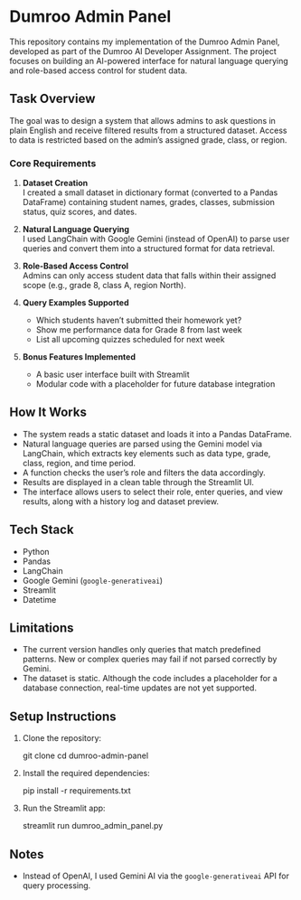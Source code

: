 # Dumroo Admin Panel

This repository contains my implementation of the Dumroo Admin Panel, developed as part of the Dumroo AI Developer Assignment. The project focuses on building an AI-powered interface for natural language querying and role-based access control for student data.

## Task Overview

The goal was to design a system that allows admins to ask questions in plain English and receive filtered results from a structured dataset. Access to data is restricted based on the admin’s assigned grade, class, or region.

### Core Requirements

1. **Dataset Creation**  
   I created a small dataset in dictionary format (converted to a Pandas DataFrame) containing student names, grades, classes, submission status, quiz scores, and dates.

2. **Natural Language Querying**  
   I used LangChain with Google Gemini (instead of OpenAI) to parse user queries and convert them into a structured format for data retrieval.

3. **Role-Based Access Control**  
   Admins can only access student data that falls within their assigned scope (e.g., grade 8, class A, region North).

4. **Query Examples Supported**  
   - Which students haven’t submitted their homework yet?  
   - Show me performance data for Grade 8 from last week  
   - List all upcoming quizzes scheduled for next week

5. **Bonus Features Implemented**  
   - A basic user interface built with Streamlit  
   - Modular code with a placeholder for future database integration

## How It Works

- The system reads a static dataset and loads it into a Pandas DataFrame.
- Natural language queries are parsed using the Gemini model via LangChain, which extracts key elements such as data type, grade, class, region, and time period.
- A function checks the user’s role and filters the data accordingly.
- Results are displayed in a clean table through the Streamlit UI.
- The interface allows users to select their role, enter queries, and view results, along with a history log and dataset preview.

## Tech Stack

- Python  
- Pandas  
- LangChain  
- Google Gemini (`google-generativeai`)  
- Streamlit  
- Datetime

## Limitations

- The current version handles only queries that match predefined patterns. New or complex queries may fail if not parsed correctly by Gemini.
- The dataset is static. Although the code includes a placeholder for a database connection, real-time updates are not yet supported.

## Setup Instructions

1. Clone the repository:

   git clone <your-repo-link>
   cd dumroo-admin-panel


2. Install the required dependencies:

   pip install -r requirements.txt


3. Run the Streamlit app:
 
   streamlit run dumroo_admin_panel.py
 

## Notes

- Instead of OpenAI, I used Gemini AI via the `google-generativeai` API for query processing.
